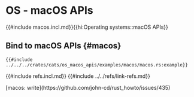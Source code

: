 # OS - macOS APIs

{{#include macos.incl.md}}{{hi:Operating systems::macOS APIs}}

## Bind to macOS APIs {#macos}

```rust,editable
{{#include ../../../crates/cats/os_macos_apis/examples/macos/macos.rs:example}}
```

{{#include refs.incl.md}}
{{#include ../../refs/link-refs.md}}

<div class="hidden">
[macos: write](https://github.com/john-cd/rust_howto/issues/435)
</div>
